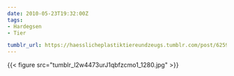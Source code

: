 ```yaml
---
date: 2010-05-23T19:32:00Z
tags:
- Hardegsen
- Tier

tumblr_url: https://haesslicheplastiktiereundzeugs.tumblr.com/post/625945092
---
```

{{< figure src="tumblr_l2w4473urJ1qbfzcmo1_1280.jpg" >}}
